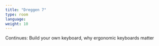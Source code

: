 ```yaml
---
title: "Dreggen 7"
type: room
language: 
weight: 10
---
```

Continues: Build your own keyboard, why ergonomic keyboards matter

